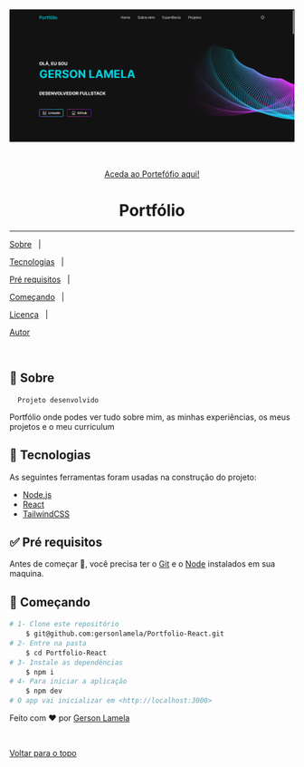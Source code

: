 <div  align="center"  id="top">

<img src="./src/Assets/img/porfolio.png"  alt="Portfolio" />

  

&#xa0;

  

 <a href="https://portfolio-gersonlamela.vercel.app/">Aceda ao Portefófio aqui!</a> 

</div>

  

<h1  align="center">Portfólio</h1>

  


  


  

<hr>

  

<p  align="center">

<a  href="#dart-sobre">Sobre</a> &#xa0; | &#xa0;

<a  href="#rocket-tecnologias">Tecnologias</a> &#xa0; | &#xa0;

<a  href="#white_check_mark-pré-requisitos">Pré requisitos</a> &#xa0; | &#xa0;

<a  href="#checkered_flag-começando">Começando</a> &#xa0; | &#xa0;

<a  href="#memo-licença">Licença</a> &#xa0; | &#xa0;

<a  href="https://github.com/tfronn"  target="_blank">Autor</a>

</p>

  

<br>

  

## :dart: Sobre ##

	  Projeto desenvolvido
  
 Portfólio onde podes ver tudo sobre mim, as minhas experiências, os meus projetos e o meu curriculum



  

  
## :rocket: Tecnologias ##

  

As seguintes ferramentas foram usadas na construção do projeto:

  



- [Node.js](https://nodejs.org/en/)
- [React](https://pt-br.reactjs.org/)
- [TailwindCSS](https://tailwindcss.com/)

  

## :white_check_mark: Pré requisitos ##

  

Antes de começar :checkered_flag:, você precisa ter o [Git](https://git-scm.com) e o [Node](https://nodejs.org/en/) instalados em sua maquina.

  

## :checkered_flag: Começando ##

  

```bash
# 1- Clone este repositório
	$ git@github.com:gersonlamela/Portfolio-React.git
# 2- Entre na pasta
	$ cd Portfolio-React
# 3- Instale as dependências
	$ npm i
# 4- Para iniciar a aplicação
	$ npm dev
# O app vai inicializar em <http://localhost:3000>
```

  

  

Feito com :heart: por <a  href="https://pt.linkedin.com/in/gersonlamela"  target="_blank">Gerson Lamela</a>

  

&#xa0;

  

<a  href="#top">Voltar para o topo</a>
